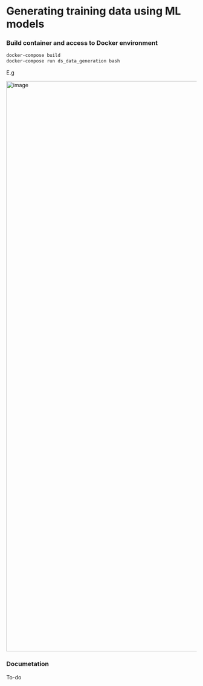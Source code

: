 # Generating training data using ML models

### Build container and access to Docker environment

```sh
docker-compose build
docker-compose run ds_data_generation bash
```

E.g

<img width="1507" alt="image" src="https://user-images.githubusercontent.com/1152236/229157956-f9544e34-9b60-469e-9403-287f8589b15f.png">

### Documetation
To-do
